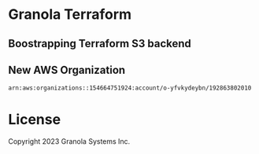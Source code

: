 # Granola Terraform

## Boostrapping Terraform S3 backend

## New AWS Organization

```bash
arn:aws:organizations::154664751924:account/o-yfvkydeybn/192863802010
```

# License

Copyright 2023 Granola Systems Inc.
